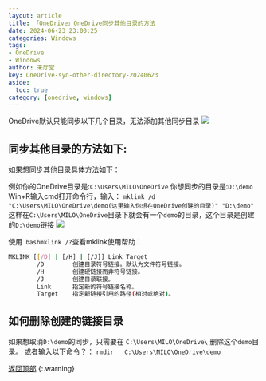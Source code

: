 ```yaml
---
layout: article
title: 「OneDrive」OneDrive同步其他目录的方法
date: 2024-06-23 23:00:25
categories: Windows
tags: 
- OneDrive
- Windows
author: 未厅堂
key: OneDrive-syn-other-directory-20240623
aside:
  toc: true
category: [onedrive, windows]
---
```

<span id='head'></span>

OneDrive默认只能同步以下几个目录，无法添加其他同步目录
![](https://gitee.com/xusoso/image/raw/master/image/onedeive-syn-dire.png)


<!--more-->

## 同步其他目录的方法如下:
如果想同步其他目录具体方法如下：

例如你的OneDrive目录是:```C:\Users\MILO\OneDrive```
你想同步的目录是:```D:\demo```
Win+R输入cmd打开命令行，输入：
```mklink /d "C:\Users\MILO\OneDrive\demo(这里输入你想在OneDrive创建的目录)" "D:\demo"```
这样在``` C:\Users\MILO\OneDrive ```目录下就会有一个```demo```的目录，这个目录是创建的```D:\demo```链接
![](https://gitee.com/xusoso/image/raw/master/image/onedrive-add-dire.png)

使用``` bashmklink /?```查看mklink使用帮助：
``` bash
MKLINK [[/D] | [/H] | [/J]] Link Target
        /D        创建目录符号链接。默认为文件符号链接。
        /H        创建硬链接而非符号链接。
        /J        创建目录联接。
        Link      指定新的符号链接名称。
        Target    指定新链接引用的路径(相对或绝对)。
```


## 如何删除创建的链接目录

如果想取消```D:\demo```的同步，只需要在 ```C:\Users\MILO\OneDrive\``` 删除这个```demo```目录。
或者输入以下命令？：
```rmdir   C:\Users\MILO\OneDrive\demo```

[返回顶部](#head)
{:.warning}